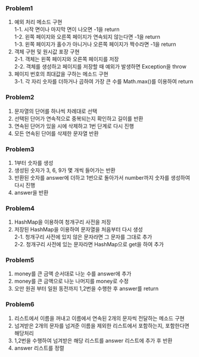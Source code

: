 ### Problem1

1. 예외 처리 메소드 구현<br/>
   1-1. 시작 면이나 마지막 면이 나오면 -1을 return<br/>
   1-2. 왼쪽 페이지와 오른쪽 페이지가 연속되지 않는다면 -1을 return<br/>
   1-3. 왼쪽 페이지가 홀수가 아니거나 오른쪽 페이지가 짝수라면 -1을 return<br/>
2. 객체 구현 및 원시값 포장 구현<br/>
   2-1. 객체는 왼쪽 페이지와 오른쪽 페이지를 저장<br/>
   2-2. 객체를 생성하고 페이지를 저장할 때 예외가 발생하면 Exception을 throw<br/>
3. 페이지 번호의 최대값을 구하는 메소드 구현<br/>
   3-1. 각 자리 숫자를 더하거나 곱하여 가장 큰 수를 Math.max()를 이용하여 return

### Problem2

1. 문자열의 단어를 하나씩 차례대로 선택
2. 선택된 단어가 연속적으로 중복되는지 확인하고 길이를 반환
3. 연속된 단어가 있을 시에 삭제하고 1번 단계로 다시 진행
4. 모든 연속된 단어를 삭제한 문자열 반환

### Problem3

1. 1부터 숫자를 생성
2. 생성된 숫자가 3, 6, 9가 몇 개씩 들어가는 반환
3. 반환된 숫자를 answer에 더하고 1번으로 돌아가서 number까지 숫자를 생성하여 다시 진행
4. answer을 반환

### Problem4

1. HashMap을 이용하여 청개구리 사전을 저장
2. 저장된 HashMap을 이용하여 문자열을 처음부터 다시 생성<br/>
   2-1. 청개구리 사전에 있지 않은 문자라면 그 문자를 그대로 추가<br/>
   2-2. 청개구리 사전에 있는 문자라면 HashMap으로 get을 하여 추가

### Problem5

1. money를 큰 금액 순서대로 나눈 수를 answer에 추가
2. money를 큰 금액으로 나눈 나머지를 money로 수정
3. 오만 원권 부터 일원 동전까지 1,2번을 수행한 후 answer를 return

### Problem6

1. 리스트에서 이름을 꺼내고 이름에서 연속된 2개의 문자씩 전달하는 메소드 구현
2. 넘겨받은 2개의 문자를 넘겨준 이름을 제외한 리스트에서 포함하는지, 포함한다면 해당처리
3. 1,2번을 수행하여 넘겨받은 해당 리스트를 answer 리스트에 추가 후 반환
4. answer 리스트를 정렬